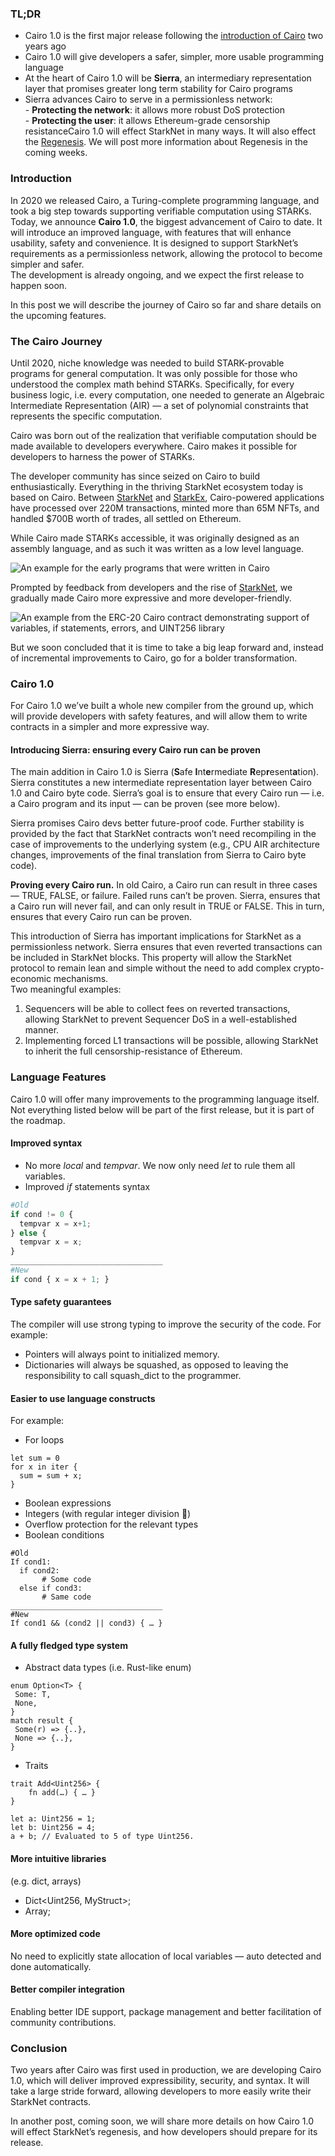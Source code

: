 ### TL;DR

* Cairo 1.0 is the first major release following the [introduction of Cairo](https://medium.com/starkware/hello-cairo-3cb43b13b209) two years ago
* Cairo 1.0 will give developers a safer, simpler, more usable programming language
* At the heart of Cairo 1.0 will be **Sierra**, an intermediary representation layer that promises greater long term stability for Cairo programs
* Sierra advances Cairo to serve in a permissionless network:\
  - **Protecting the network**: it allows more robust DoS protection\
  - **Protecting the user**: it allows Ethereum-grade censorship resistanceCairo 1.0 will effect StarkNet in many ways. It will also effect the [Regenesis](https://medium.com/starkware/regenesis-starknets-no-sweat-state-reset-e296b12b80ae). We will post more information about Regenesis in the coming weeks.

### Introduction

In 2020 we released Cairo, a Turing-complete programming language, and took a big step towards supporting verifiable computation using STARKs. Today, we announce **Cairo 1.0**, the biggest advancement of Cairo to date. It will introduce an improved language, with features that will enhance usability, safety and convenience. It is designed to support StarkNet’s requirements as a permissionless network, allowing the protocol to become simpler and safer.\
The development is already ongoing, and we expect the first release to happen soon.

In this post we will describe the journey of Cairo so far and share details on the upcoming features.

### The Cairo Journey

Until 2020, niche knowledge was needed to build STARK-provable programs for general computation. It was only possible for those who understood the complex math behind STARKs. Specifically, for every business logic, i.e. every computation, one needed to generate an Algebraic Intermediate Representation (AIR) — a set of polynomial constraints that represents the specific computation.

Cairo was born out of the realization that verifiable computation should be made available to developers everywhere. Cairo makes it possible for developers to harness the power of STARKs.

The developer community has since seized on Cairo to build enthusiastically. Everything in the thriving StarkNet ecosystem today is based on Cairo. Between [StarkNet](https://starkware.co/starknet/) and [StarkEx](https://starkware.co/starkex/), Cairo-powered applications have processed over 220M transactions, minted more than 65M NFTs, and handled $700B worth of trades, all settled on Ethereum.

While Cairo made STARKs accessible, it was originally designed as an assembly language, and as such it was written as a low level language.

![An example for the early programs that were written in Cairo](/assets/cairocode_01.png "An example for the early programs that were written in Cairo")

Prompted by feedback from developers and the rise of [StarkNet](https://starkware.co/starknet/), we gradually made Cairo more expressive and more developer-friendly.

![An example from the ERC-20 Cairo contract demonstrating support of variables, if statements, errors, and UINT256 library](/assets/cairocode_02.png "An example from the ERC-20 Cairo contract demonstrating support of variables, if statements, errors, and UINT256 library")

But we soon concluded that it is time to take a big leap forward and, instead of incremental improvements to Cairo, go for a bolder transformation.

### Cairo 1.0

For Cairo 1.0 we’ve built a whole new compiler from the ground up, which will provide developers with safety features, and will allow them to write contracts in a simpler and more expressive way.

#### Introducing Sierra: ensuring every Cairo run can be proven

The main addition in Cairo 1.0 is Sierra (**S**afe **I**nt**e**rmediate **R**ep**r**esent**a**tion). Sierra constitutes a new intermediate representation layer between Cairo 1.0 and Cairo byte code. Sierra’s goal is to ensure that every Cairo run — i.e. a Cairo program and its input — can be proven (see more below).

Sierra promises Cairo devs better future-proof code. Further stability is provided by the fact that StarkNet contracts won’t need recompiling in the case of improvements to the underlying system (e.g., CPU AIR architecture changes, improvements of the final translation from Sierra to Cairo byte code).

**Proving every Cairo run.** In old Cairo, a Cairo run can result in three cases — TRUE, FALSE, or failure. Failed runs can’t be proven. Sierra, ensures that a Cairo run will never fail, and can only result in TRUE or FALSE. This in turn, ensures that every Cairo run can be proven.

This introduction of Sierra has important implications for StarkNet as a permissionless network. Sierra ensures that even reverted transactions can be included in StarkNet blocks. This property will allow the StarkNet protocol to remain lean and simple without the need to add complex crypto-economic mechanisms.\
Two meaningful examples:

1. Sequencers will be able to collect fees on reverted transactions, allowing StarkNet to prevent Sequencer DoS in a well-established manner.
2. Implementing forced L1 transactions will be possible, allowing StarkNet to inherit the full censorship-resistance of Ethereum.

### **Language Features**

Cairo 1.0 will offer many improvements to the programming language itself. Not everything listed below will be part of the first release, but it is part of the roadmap.

#### **Improved syntax**

* No more *local* and *tempvar*. We now only need *let* to rule them all variables.
* Improved *if* statements syntax

```python
#Old
if cond != 0 {
  tempvar x = x+1;
} else {
  tempvar x = x;
}
__________________________________
#New
if cond { x = x + 1; }
```

#### **Type safety guarantees**

The compiler will use strong typing to improve the security of the code. For example:

* Pointers will always point to initialized memory.
* Dictionaries will always be squashed, as opposed to leaving the responsibility to call squash_dict to the programmer.

#### **Easier to use language constructs**

For example:

* For loops

```
let sum = 0
for x in iter {
  sum = sum + x;
}
```

* Boolean expressions
* Integers (with regular integer division 👯)
* Overflow protection for the relevant types
* Boolean conditions

```
#Old
If cond1:
  if cond2:
       # Some code
  else if cond3:
       # Same code
__________________________________
#New
If cond1 && (cond2 || cond3) { … }
```

#### **A fully fledged type system**

* Abstract data types (i.e. Rust-like enum)

```
enum Option<T> {
 Some: T,
 None,
}
match result {
 Some(r) => {..},
 None => {..},
}
```

* Traits

```
trait Add<Uint256> {
    fn add(…) { … }
}

let a: Uint256 = 1;
let b: Uint256 = 4;
a + b; // Evaluated to 5 of type Uint256.
```

#### **More intuitive libraries**

(e.g. dict, arrays)

* Dict<Uint256, MyStruct>;
* Array<MyOtherStruct>;

#### **More optimized code**

No need to explicitly state allocation of local variables — auto detected and done automatically.

#### **Better compiler integration**

Enabling better IDE support, package management and better facilitation of community contributions.

### **Conclusion**

Two years after Cairo was first used in production, we are developing Cairo 1.0, which will deliver improved expressibility, security, and syntax. It will take a large stride forward, allowing developers to more easily write their StarkNet contracts.

In another post, coming soon, we will share more details on how Cairo 1.0 will effect StarkNet’s regenesis, and how developers should prepare for its release.